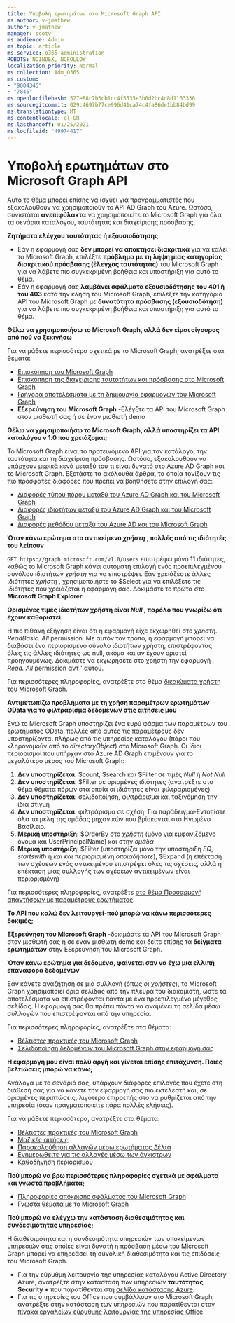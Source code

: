 ```yaml
---
title: Υποβολή ερωτημάτων στο Microsoft Graph API
ms.author: v-jmathew
author: v-jmathew
manager: scotv
ms.audience: Admin
ms.topic: article
ms.service: o365-administration
ROBOTS: NOINDEX, NOFOLLOW
localization_priority: Normal
ms.collection: Adm_O365
ms.custom:
- "9004345"
- "7846"
ms.openlocfilehash: 527e88c7b3cb1cc4f5535e3b0d2bc4d8d1163336
ms.sourcegitcommit: 029c4697b77ce996d41ca74c4fa86de1bb84bd99
ms.translationtype: MT
ms.contentlocale: el-GR
ms.lasthandoff: 01/25/2021
ms.locfileid: "49974417"
---
```

# <a name="querying-the-microsoft-graph-api"></a>Υποβολή ερωτημάτων στο Microsoft Graph API

Αυτό το θέμα μπορεί επίσης να ισχύει για προγραμματιστές που εξακολουθούν να χρησιμοποιούν το API AD Graph του Azure. Ωστόσο, συνιστάται **ανεπιφύλακτα** να χρησιμοποιείτε το Microsoft Graph για όλα τα σενάρια καταλόγου, ταυτότητας και διαχείρισης πρόσβασης.

**Ζητήματα ελέγχου ταυτότητας ή εξουσιοδότησης**

- Εάν η εφαρμογή σας **δεν μπορεί να αποκτήσει διακριτικά** για να καλεί το Microsoft Graph, επιλέξτε **πρόβλημα με τη λήψη μιας κατηγορίας διακριτικού πρόσβασης (έλεγχος ταυτότητας)** του Microsoft Graph για να λάβετε πιο συγκεκριμένη βοήθεια και υποστήριξη για αυτό το θέμα.
- Εάν η εφαρμογή σας **λαμβάνει σφάλματα εξουσιοδότησης του 401 ή του 403** κατά την κλήση του Microsoft Graph, επιλέξτε την κατηγορία API του Microsoft Graph με **δυνατότητα πρόσβασης (εξουσιοδότηση)** για να λάβετε πιο συγκεκριμένη βοήθεια και υποστήριξη για αυτό το θέμα.

**Θέλω να χρησιμοποιήσω το Microsoft Graph, αλλά δεν είμαι σίγουρος από πού να ξεκινήσω**

Για να μάθετε περισσότερα σχετικά με το Microsoft Graph, ανατρέξτε στα θέματα:

- [Επισκόπηση του Microsoft Graph](https://docs.microsoft.com/graph/overview)
- [Επισκόπηση της διαχείρισης ταυτοτήτων και πρόσβασης στο Microsoft Graph](https://docs.microsoft.com/graph/azuread-identity-access-management-concept-overview)
- [Γρήγορα αποτελέσματα με τη δημιουργία εφαρμογών του Microsoft Graph](https://docs.microsoft.com/graph/)
- **Εξερεύνηση του Microsoft Graph** -Ελέγξτε τα API του Microsoft Graph στον μισθωτή σας ή σε έναν μισθωτή demo

**Θέλω να χρησιμοποιήσω το Microsoft Graph, αλλά υποστηρίζει τα API καταλόγου v 1.0 που χρειάζομαι;**

Το Microsoft Graph είναι το προτεινόμενο API για τον κατάλογο, την ταυτότητα και τη διαχείριση πρόσβασης. Ωστόσο, εξακολουθούν να υπάρχουν μερικά κενά μεταξύ του τι είναι δυνατό στο Azure AD Graph και το Microsoft Graph. Εξετάστε τα ακόλουθα άρθρα, τα οποία τονίζουν τις πιο πρόσφατες διαφορές που πρέπει να βοηθήσετε στην επιλογή σας:

- [Διαφορές τύπου πόρου μεταξύ του Azure AD Graph και του Microsoft Graph](https://docs.microsoft.com/graph/migrate-azure-ad-graph-resource-differences)
- [Διαφορές ιδιοτήτων μεταξύ του Azure AD Graph και του Microsoft Graph](https://docs.microsoft.com/graph/migrate-azure-ad-graph-property-differences)
- [Διαφορές μεθόδου μεταξύ του Azure AD και του Microsoft Graph](https://docs.microsoft.com/graph/migrate-azure-ad-graph-method-differences)

**Όταν κάνω ερώτημα στο αντικείμενο *χρήστη* , πολλές από τις ιδιότητές του λείπουν**

`GET https://graph.microsoft.com/v1.0/users` επιστρέφει μόνο 11 ιδιότητες, καθώς το Microsoft Graph κάνει αυτόματη επιλογή ενός προεπιλεγμένου συνόλου ιδιοτήτων *χρήστη* για να επιστρέψει. Εάν χρειάζεστε άλλες ιδιότητες *χρήστη* , χρησιμοποιήστε το $Select για να επιλέξετε τις ιδιότητες που χρειάζεται η εφαρμογή σας. Δοκιμάστε το πρώτα στο **Microsoft Graph Explorer** .

**Ορισμένες τιμές ιδιοτήτων χρήστη είναι *Null* , παρόλο που γνωρίζω ότι έχουν καθοριστεί**

Η πιο πιθανή εξήγηση είναι ότι η εφαρμογή είχε εκχωρηθεί στο *χρήστη. ReadBasic. All* permission. Με αυτόν τον τρόπο, η εφαρμογή μπορεί να διαβάσει ένα περιορισμένο σύνολο ιδιοτήτων χρήστη, επιστρέφοντας όλες τις άλλες ιδιότητες ως null, ακόμα και αν έχουν οριστεί προηγουμένως. Δοκιμάστε να εκχωρήσετε στο χρήστη την εφαρμογή *. Read. All* permission αντ ' αυτού.

Για περισσότερες πληροφορίες, ανατρέξτε στο θέμα [δικαιώματα χρήστη του Microsoft Graph](https://docs.microsoft.com/graph/permissions-reference#user-permissions).

**Αντιμετωπίζω προβλήματα με τη χρήση παραμέτρων ερωτημάτων OData για το φιλτράρισμα δεδομένων στις αιτήσεις μου**

Ενώ το Microsoft Graph υποστηρίζει ένα ευρύ φάσμα των παραμέτρων του ερωτήματος OData, πολλές από αυτές τις παραμέτρους δεν υποστηρίζονται πλήρως από τις υπηρεσίες καταλόγου (πόροι που κληρονομούν από το *directoryObject*) στο Microsoft Graph. Οι ίδιοι περιορισμοί που υπήρχαν στο Azure AD Graph επιμένουν για το μεγαλύτερο μέρος του Microsoft Graph:

1. **Δεν υποστηρίζεται**: $count, $search και $Filter σε τιμές *Null* ή *Not Null*
2. **Δεν υποστηρίζεται**: $Filter σε ορισμένες ιδιότητες (ανατρέξτε στο θέμα θέματα πόρων στα οποία οι ιδιότητες είναι φιλτραρισμένες)
3. **Δεν υποστηρίζεται**: σελιδοποίηση, φιλτράρισμα και ταξινόμηση την ίδια στιγμή
4. **Δεν υποστηρίζεται**: φιλτράρισμα σε σχέση. Για παράδειγμα-Εντοπίστε όλα τα μέλη της ομάδας μηχανικών που βρίσκονται στο Ηνωμένο Βασίλειο.
5. **Μερική υποστήριξη**: $OrderBy στο *χρήστη* (μόνο για εμφανιζόμενο όνομα και UserPrincipalName) και στην *ομάδα*
6. **Μερική υποστήριξη**: $Filter (υποστηρίζει μόνο την υποστήριξη *EQ*,  *startswith* ή *και και* περιορισμένη *οποιαδήποτε*), $Expand (η επέκταση των σχέσεων ενός αντικειμένου επιστρέφει όλες τις σχέσεις, αλλά η επέκταση μιας συλλογής των σχέσεων αντικειμένων είναι περιορισμένη)

Για περισσότερες πληροφορίες, ανατρέξτε [στο θέμα Προσαρμογή απαντήσεων με παραμέτρους ερωτήματος](https://docs.microsoft.com/graph/query-parameters).

**Το API που καλώ δεν λειτουργεί-πού μπορώ να κάνω περισσότερες δοκιμές;**

**Εξερεύνηση του Microsoft Graph** -δοκιμάστε τα API του Microsoft Graph στον μισθωτή σας ή σε έναν μισθωτή demo και δείτε επίσης τα **δείγματα ερωτημάτων** στην Εξερεύνηση του Microsoft Graph.

**Όταν κάνω ερώτημα για δεδομένα, φαίνεται σαν να έχω μια ελλιπή επαναφορά δεδομένων**

Εάν κάνετε αναζήτηση σε μια συλλογή (όπως *οι χρήστες*), το Microsoft Graph χρησιμοποιεί όρια σελίδας από την πλευρά του διακομιστή, ώστε τα αποτελέσματα να επιστρέφονται πάντα με ένα προεπιλεγμένο μέγεθος σελίδας. Η εφαρμογή σας θα πρέπει πάντα να αναμένει τη σελίδα μέσω συλλογών που επιστρέφονται από την υπηρεσία.

Για περισσότερες πληροφορίες, ανατρέξτε στα θέματα:

- [Βέλτιστες πρακτικές του Microsoft Graph](https://docs.microsoft.com/graph/best-practices-concept)
- [Σελιδοποίηση δεδομένων του Microsoft Graph στην εφαρμογή σας](https://docs.microsoft.com/graph/paging)

**Η εφαρμογή μου είναι πολύ αργή και γίνεται επίσης επιτάχυνση. Ποιες βελτιώσεις μπορώ να κάνω;**

Ανάλογα με το σενάριό σας, υπάρχουν διάφορες επιλογές που έχετε στη διάθεσή σας για να κάνετε την εφαρμογή σας πιο εκτελεστή και, σε ορισμένες περιπτώσεις, λιγότερο επιρρεπής στο να ρυθμίζεται από την υπηρεσία (όταν πραγματοποιείτε πάρα πολλές κλήσεις).

Για να μάθετε περισσότερα, ανατρέξτε στα θέματα:

- [Βέλτιστες πρακτικές του Microsoft Graph](https://docs.microsoft.com/graph/best-practices-concept)
- [Μαζικές αιτήσεις](https://docs.microsoft.com/graph/json-batching)
- [Παρακολούθηση αλλαγών μέσω ερωτήματος Δέλτα](https://docs.microsoft.com/graph/delta-query-overview)
- [Ενημερωθείτε για τις αλλαγές μέσω των άγκιστρων](https://docs.microsoft.com/graph/webhooks)
- [Καθοδήγηση περιορισμού](https://docs.microsoft.com/graph/throttling)

**Πού μπορώ να βρω περισσότερες πληροφορίες σχετικά με σφάλματα και γνωστά προβλήματα;**

- [Πληροφορίες απόκρισης σφάλματος του Microsoft Graph](https://docs.microsoft.com/graph/errors)
- [Γνωστά θέματα με το Microsoft Graph](https://docs.microsoft.com/graph/known-issues)

**Πού μπορώ να ελέγχω την κατάσταση διαθεσιμότητας και συνδεσιμότητας υπηρεσίας;**

Η διαθεσιμότητα και η συνδεσιμότητα υπηρεσιών των υποκείμενων υπηρεσιών στις οποίες είναι δυνατή η πρόσβαση μέσω του Microsoft Graph μπορεί να επηρεάσει τη συνολική διαθεσιμότητα και τις επιδόσεις του Microsoft Graph.

- Για την εύρυθμη λειτουργία της υπηρεσίας καταλόγου Active Directory Azure, ανατρέξτε στην κατάσταση των υπηρεσιών **ταυτότητας Security +** που παρατίθενται στη [σελίδα κατάστασης Azure](https://azure.microsoft.com/status/).
- Για τις υπηρεσίες του Office που συμβάλλουν στο Microsoft Graph, ανατρέξτε στην κατάσταση των υπηρεσιών που παρατίθενται στον [πίνακα εργαλείων εύρυθμης λειτουργίας της υπηρεσίας Office](https://portal.office.com/adminportal/home#/servicehealth).
